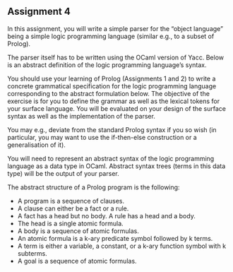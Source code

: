 ## Assignment 4

In this assignment, you will write a simple parser for the “object language” being a simple logic programming language (similar e.g., to a subset of Prolog).

The parser itself has to be written using the OCaml version of Yacc. 
Below is an abstract definition of the logic programming language’s syntax.

You should use your learning of Prolog (Assignments 1 and 2) to write a concrete grammatical specification for the logic programming language corresponding to the abstract formulation below. The objective of the exercise is for you to define the grammar as well as the lexical tokens for your surface language. You will be evaluated on your design of the surface syntax as well as the implementation of the parser.

You may e.g., deviate from the standard Prolog syntax if you so wish (in particular, you may want to use the if-then-else construction or a generalisation of it).

You will need to represent an abstract syntax of the logic programming language as a data type in OCaml. Abstract syntax trees (terms in this data type) will be the output of your parser. 

The abstract structure of a Prolog program is the following:
- A program is a sequence of clauses. 
- A clause can either be a fact or a rule.
- A fact has a head but no body. A rule has a head and a body.  
- The head is a single atomic formula.
- A body is a sequence of atomic formulas.
- An atomic formula is a k-ary predicate symbol followed by k terms.
- A term is either a variable, a constant, or a k-ary function symbol with k subterms.
- A goal is a sequence of atomic formulas.
